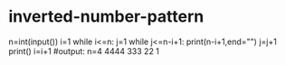 # inverted-number-pattern
n=int(input())
i=1
while i<=n:
    j=1
    while j<=n-i+1:
        print(n-i+1,end="")
        j=j+1
    print()
    i=i+1
  #output:
  n=4
  4444
  333
  22
  1
